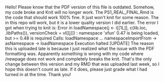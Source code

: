 Hello! Please know that the PDF version of this file is outdated. Somehow, my code broke and Knit will no longer work. 
The PS1_REAL_FINAL.Rmd is the code that should work 100% fine. It just won't knit for some reason. The in this repo
will work, but it is a lower quality version I did earlier. The error I got when trying to knit is:
Error in loadNamespace(j <- i[[1L]], c(lib.loc, .libPaths()), versionCheck = vI[[j]]) : 
  namespace 'xfun' 0.47 is being loaded, but >= 0.48 is required
Calls: loadNamespace ... namespaceImportFrom -> asNamespace -> loadNamespace
Execution halted
[UPDATE] 
The reason this is uploaded late is because I just realized what the issue with the PDF formatting was. Apparently something is wrong with my code where /newpage does not work and completely breaks the knit. That's the only change between this version and my RMD that was uploaded last week, so I hope this doesn't count as late. If it does, please just grade what I had turned in at the time. Thank you!
